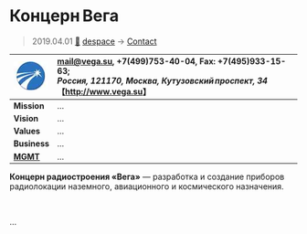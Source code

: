 # Концерн Вега
> 2019.04.01 [🚀](../../../index/index.md) [despace](../index.md) → [Contact](../contact.md)

|[![](../f/contact/k/koncern_vega_logo1_thumb.webp)](../f/contact/k/koncern_vega_logo1.webp)|<mail@vega.su>, +7(499)753-40-04, Fax: +7(495)933-15-63;<br> *Россия, 121170, Москва, Кутузовский проспект, 34*<br> 【<http://www.vega.su>】|
|:-|:-|
|**Mission**|…|
|**Vision**|…|
|**Values**|…|
|**Business**|…|
|**[MGMT](../mgmt.md)**|…|

**Концерн радиостроения «Вега»** — разработка и создание приборов радиолокации наземного, авиационного и космического назначения.


<p style="page-break-after:always"> </p>

…
